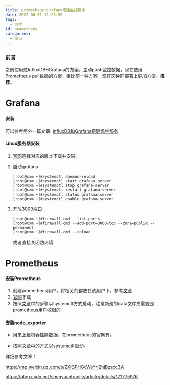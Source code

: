 ```yaml
---
title: prometheus+grafana搭建监控服务
date: 2022-08-01 19:25:59
tags:
  - 监控
id: prometheus
categories:
  - 笔记
---
```


### 前言

之前使用过InfluxDB+Grafana的方案，主动push监控数据，现在使用Prometheus pull数据的方案，相比前一种方案，现在这种在部署上更加方便。**推荐**。

# Grafana

#### 安装

可以参考另外一篇文章: [InfluxDB和Grafana搭建监控服务](http://kwaibook.com/influxdb-grafana/)

#### Linux服务器安装

1. [官网](https://grafana.com/grafana/download)选择对应的版本下载并安装。

2. 启动grafana

   ```
   [root@cxm ~]#systemctl daemon-reload
   [root@cxm ~]#systemctl start grafana-server
   [root@cxm ~]#systemctl stop grafana-server
   [root@cxm ~]#systemctl restart grafana-server
   [root@cxm ~]#systemctl status grafana-server
   [root@cxm ~]#systemctl enable grafana-server
   ```

3. 开放3000端口

   ```
   [root@cxm ~]#firewall-cmd --list-ports
   [root@cxm ~]#firewall-cmd --add-port=3000/tcp --zone=public --permanent
   [root@cxm ~]#firewall-cmd --reload
   ```

   或者直接关闭防火墙

# Prometheus

#### 安装Prometheus

1. 创建prometheus用户，将相关的都放在该用户下，参考[文章](https://cloud.tencent.com/developer/article/1445255)
2. [官网](https://prometheus.io/download/)下载
3. 按照[文章](https://cloud.tencent.com/developer/article/1445255)中的步骤以systemctl方式启动，注意新建的data文件夹需要是prometheus用户权限的

#### 安装node_exporter

* 用来上报机器性能数据，在prometheus的官网有。

* 按照[文章](https://cloud.tencent.com/developer/article/1445255)中的方式以systemctl 启动。

  

详细参考文章：

https://mp.weixin.qq.com/s/ZXlBPHGcWeYh2hjBzacc3A

https://blog.csdn.net/shenyuanhaojie/article/details/121775976
